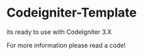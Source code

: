 # Codeigniter-Template

its ready to use with CodeIgniter 3.X

For more information please read a code!
